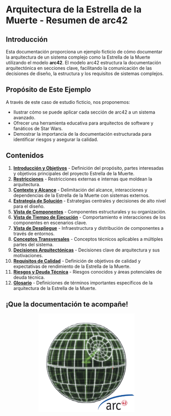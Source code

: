 # Arquitectura de la Estrella de la Muerte - Resumen de arc42

## Introducción

Esta documentación proporciona un ejemplo ficticio de cómo documentar la arquitectura de un sistema complejo como la Estrella de la Muerte utilizando el modelo **arc42**. El modelo arc42 estructura la documentación arquitectónica en secciones clave, facilitando la comunicación de las decisiones de diseño, la estructura y los requisitos de sistemas complejos.

## Propósito de Este Ejemplo

A través de este caso de estudio ficticio, nos proponemos:
- Ilustrar cómo se puede aplicar cada sección de arc42 a un sistema avanzado.
- Ofrecer una herramienta educativa para arquitectos de software y fanáticos de Star Wars.
- Demostrar la importancia de la documentación estructurada para identificar riesgos y asegurar la calidad.

## Contenidos

1. [**Introducción y Objetivos**](01_introduccion_y_objetivos.md) - Definición del propósito, partes interesadas y objetivos principales del proyecto Estrella de la Muerte.
2. [**Restricciones**](02_restricciones.md) - Restricciones externas e internas que moldean la arquitectura.
3. [**Contexto y Alcance**](03_contexto_y_alcance.md) - Delimitación del alcance, interacciones y dependencias de la Estrella de la Muerte con sistemas externos.
4. [**Estrategia de Solución**](04_estrategia_de_solucion.md) - Estrategias centrales y decisiones de alto nivel para el diseño.
5. [**Vista de Componentes**](05_vista_de_componentes.md) - Componentes estructurales y su organización.
6. [**Vista de Tiempo de Ejecución**](06_vista_de_tiempo_de_ejecucion.md) - Comportamiento e interacciones de los componentes en escenarios clave.
7. [**Vista de Despliegue**](07_vista_de_despliegue.md) - Infraestructura y distribución de componentes a través de entornos.
8. [**Conceptos Transversales**](08_conceptos_transversales.md) - Conceptos técnicos aplicables a múltiples partes del sistema.
9. [**Decisiones Arquitectónicas**](09_decisiones_arquitectonicas.md) - Decisiones clave de arquitectura y sus motivaciones.
10. [**Requisitos de Calidad**](10_requisitos_de_calidad.md) - Definición de objetivos de calidad y expectativas de rendimiento de la Estrella de la Muerte.
11. [**Riesgos y Deuda Técnica**](11_riesgos_y_deuda_tecnica.md) - Riesgos conocidos y áreas potenciales de deuda técnica.
12. [**Glosario**](12_glosario.md) - Definiciones de términos importantes específicos de la arquitectura de la Estrella de la Muerte.

## ¡Que la documentación te acompañe!

<div align="center">
    <img src="../../resources/images/star_wars_death_star_3d_blueprint.png" alt="Death Star Architecture - English" width="300"/>
</div>

